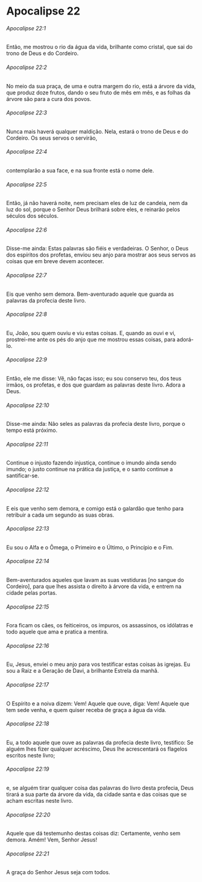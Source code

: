 # Apocalipse 22

###### Apocalipse 22:1

Então, me mostrou o rio da água da vida, brilhante como cristal, que sai do trono de Deus e do Cordeiro.

###### Apocalipse 22:2

No meio da sua praça, de uma e outra margem do rio, está a árvore da vida, que produz doze frutos, dando o seu fruto de mês em mês, e as folhas da árvore são para a cura dos povos.

###### Apocalipse 22:3

Nunca mais haverá qualquer maldição. Nela, estará o trono de Deus e do Cordeiro. Os seus servos o servirão,

###### Apocalipse 22:4

contemplarão a sua face, e na sua fronte está o nome dele.

###### Apocalipse 22:5

Então, já não haverá noite, nem precisam eles de luz de candeia, nem da luz do sol, porque o Senhor Deus brilhará sobre eles, e reinarão pelos séculos dos séculos.

###### Apocalipse 22:6

Disse-me ainda: Estas palavras são fiéis e verdadeiras. O Senhor, o Deus dos espíritos dos profetas, enviou seu anjo para mostrar aos seus servos as coisas que em breve devem acontecer.

###### Apocalipse 22:7

Eis que venho sem demora. Bem-aventurado aquele que guarda as palavras da profecia deste livro.

###### Apocalipse 22:8

Eu, João, sou quem ouviu e viu estas coisas. E, quando as ouvi e vi, prostrei-me ante os pés do anjo que me mostrou essas coisas, para adorá-lo.

###### Apocalipse 22:9

Então, ele me disse: Vê, não faças isso; eu sou conservo teu, dos teus irmãos, os profetas, e dos que guardam as palavras deste livro. Adora a Deus.

###### Apocalipse 22:10

Disse-me ainda: Não seles as palavras da profecia deste livro, porque o tempo está próximo.

###### Apocalipse 22:11

Continue o injusto fazendo injustiça, continue o imundo ainda sendo imundo; o justo continue na prática da justiça, e o santo continue a santificar-se.

###### Apocalipse 22:12

E eis que venho sem demora, e comigo está o galardão que tenho para retribuir a cada um segundo as suas obras.

###### Apocalipse 22:13

Eu sou o Alfa e o Ômega, o Primeiro e o Último, o Princípio e o Fim.

###### Apocalipse 22:14

Bem-aventurados aqueles que lavam as suas vestiduras [no sangue do Cordeiro], para que lhes assista o direito à árvore da vida, e entrem na cidade pelas portas.

###### Apocalipse 22:15

Fora ficam os cães, os feiticeiros, os impuros, os assassinos, os idólatras e todo aquele que ama e pratica a mentira.

###### Apocalipse 22:16

Eu, Jesus, enviei o meu anjo para vos testificar estas coisas às igrejas. Eu sou a Raiz e a Geração de Davi, a brilhante Estrela da manhã.

###### Apocalipse 22:17

O Espírito e a noiva dizem: Vem! Aquele que ouve, diga: Vem! Aquele que tem sede venha, e quem quiser receba de graça a água da vida.

###### Apocalipse 22:18

Eu, a todo aquele que ouve as palavras da profecia deste livro, testifico: Se alguém lhes fizer qualquer acréscimo, Deus lhe acrescentará os flagelos escritos neste livro;

###### Apocalipse 22:19

e, se alguém tirar qualquer coisa das palavras do livro desta profecia, Deus tirará a sua parte da árvore da vida, da cidade santa e das coisas que se acham escritas neste livro.

###### Apocalipse 22:20

Aquele que dá testemunho destas coisas diz: Certamente, venho sem demora. Amém! Vem, Senhor Jesus!

###### Apocalipse 22:21

A graça do Senhor Jesus seja com todos.

